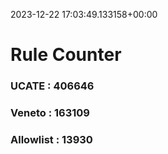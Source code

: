 2023-12-22 17:03:49.133158+00:00
# Rule Counter 
 ### UCATE : 406646

 ### Veneto : 163109

 ### Allowlist : 13930